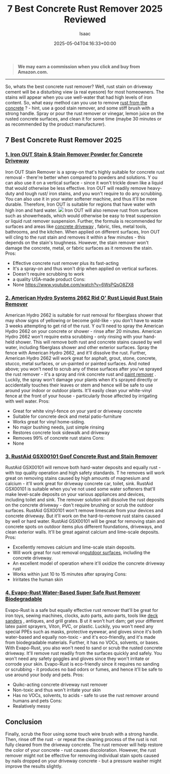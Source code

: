 ﻿---
author: Isaac
layout: post
title: 7 Best Concrete Rust Remover 2025 Reviewed
date: '2025-05-04T04:16:33+00:00'
categories:
- Pressure Washers
- Product Reviews
tags: []
slug: /best-concrete-rust-remover/
lastmod: 2025-05-07T12:21:23+03:00
---
> **We may earn a commission when you click and buy from Amazon.com.**
>

---
So, whats the best concrete rust remover? Well, rust stain on driveway cement will be a disturbing view (a real eyesore) for most homeowners. The stains will appear when you use well-water that had high levels of iron content.
So, what easy method can you use to remove
[rust from the concrete](http://citeseerx.ist.psu.edu/viewdoc/download?doi=10.1.1.475.5101&rep=rep1&type=pdf)
? - hint, use a good stain remover, and some stiff brush with a strong handle.
Spray or pour the rust remover or vinegar, lemon juice on the rusted concrete surfaces, and clean it for some time (maybe 30 minutes or as recommended by the product manufacturer).
## 7 Best Concrete Rust Remover 2025
### [1. Iron OUT Stain & Stain Remover Powder for Concrete Driveway](https://www.amazon.com/dp/B00103XAQC/?tag=p-policy-20)
Iron OUT Stain Remover is a spray-on that's highly suitable for concrete rust removal - there're better when compared to powders and solutions. Y
ou can also use it on a vertical surface - since it won't trickle down like a liquid that would otherwise be less effective.
Iron OUT will readily remove heavy-duty and tough rust/ iron stains, and you won't require to do any
scrubbing.
You can also use it in your water softener machine, and thus it'll be more durable. Therefore, Iron OUT is suitable for regions that have water with high iron and hard water.
![](/assets/img/03/Best-Concrete-Rust-Remover-300x200.jpg)
Iron OUT will also remove rust from surfaces such as showerheads, which would otherwise be easy to treat suspension or liquid rust remover suspension.
Further, the formula is recommended for surfaces and areas like
[concrete driveway](https://pestpolicy.com/best-paint-for-a-concrete-driveway/)
, fabric, tiles, metal tools, bathrooms, and the kitchen.
When applied on different surfaces, Iron OUT will cling to the rust stain and removes it within a few minutes - this depends on the stain's toughness.
However, the stain remover won't damage the concrete, metal, or fabric surfaces as it removes the stain.
Pros:
- Effective concrete rust remover plus its fast-acting
- It's a spray-on and thus won't drip when applied on vertical surfaces.
- Doesn't require scrubbing to work
- a quality USA-made product
Cons:
- None
https://www.youtube.com/watch?v=6WsPQsO8ZX8
### [2. American Hydro Systems 2662 Rid O' Rust Liquid Rust Stain Remover](https://www.amazon.com/dp/B008YHTXQS/?tag=p-policy-20)
American Hydro 2662 is suitable for rust removal for fiberglass shower that may show signs of yellowing or become gold-like - you don't have to waste 3 weeks attempting to get rid of the rust.
Y
ou'll need to spray the American Hydro 2662 on your concrete or shower - rinse after 20 minutes.
American Hydro 2662 won't require extra scrubbing - only rinsing with your hand-held shower.
This will remove both rust and concrete stains caused by well water, including fiberglass shower and other exterior surfaces. Spray the fence with American Hydro 2662, and it'll dissolve the rust.
Further, American Hydro 2662 will work great for asphalt, grout, stone, concrete, stucco, metal surfaces, or un-painted or painted surfaces. And noted above; you won't need to scrub any of these surfaces after you've sprayed the rust remover - it's a spray and rink concrete rust and
[paint remover](https://pestpolicy.com/does-vinegar-remove-paint/)
.
Luckily, the spray won't damage your plants when it's sprayed directly or accidentally touches their leaves or stem and hence will be safe to use around your indoor or outdoor plants.
It'll easily clean your white-vinyl fence at the front of your house - particularly those affected by irrigating with well water.
Pros:
- Great for white vinyl-fence on your yard or driveway concrete
- Suitable for concrete deck and metal patio-furniture
- Works great for vinyl home-siding.
- No major bushing needs, just simple rinsing
- Restores concrete look sidewalk and driveway
- Removes 99% of concrete rust stains
Cons:
- None
### [3. RustAid GSX00101 Goof Concrete Rust and Stain Remover](https://www.amazon.com/dp/B00LMIZ91Y/?tag=p-policy-20)
RustAid GSX00101 will remove both hard-water deposits and equally rust - with top quality operation and high safety standards.
T
he removes will work great on removing stains caused by high amounts of magnesium and calcium - it'll work great for driveway concrete car, toilet, sink.
RustAid GSX00101 is suitable when you've not used some water softeners that'll make level-scale deposits on your various appliances and devices, including toilet and sink.
The remover solution will dissolve the rust deposits on the concrete driveway - don't require brushing or scrub the outdoor surfaces.
RustAid GSX00101 won't remove limescale from your devices and concrete driveway. But it'll work on the hard-to-remove rust stains caused by well or hard water.
RustAid GSX00101 will be great for removing stain and concrete spots on outdoor items plus different foundations, driveways, and clean exterior walls. It'll be great against calcium and lime-scale deposits.
Pros:
- Excellently removes calcium and lime-scale stain deposits.
- Will work great for rust removal on[outdoor surfaces](https://pestpolicy.com/best-pressure-washer-for-paint-removal/), including the concrete driveway.
- An excellent model of operation where it'll oxidize the concrete driveway rust
- Works within just 10 to 15 minutes after spraying
Cons:
- Iriritates the human skin
### [4. Evapo-Rust Water-Based Super Safe Rust Remover Biodegradable](https://www.amazon.com/dp/B00M0TLQ66/?tag=p-policy-20)
Evapo-Rust is a safe but equally effective rust remover that'll be great for iron
toys, sewing machines, clocks, auto parts, auto parts, tools like
[deck sanders](https://pestpolicy.com/best-belt-sander-for-deck/)
, antiques, and grill grates.
B
ut it won't hurt dam; get your different latex paint sprayers, Viton, PVC, or plastic.
Luckily, you won't need any special PPEs such as
masks, protective eyewear, and gloves since it's both water-based and equally non-toxic - and it's eco-friendly, and it's made from biodegradable materials. Further, it has no VOCs, solvents, or bases.
With Evapo-Rust, you also won't need to sand or scrub the rusted concrete driveway. It'll remove rust readily from the surfaces quickly and safely.
You won't need any safety goggles and gloves since they won't irritate or corrode your skin.
Evapo-Rust is eco-friendly since it requires no sanding or
scrubbing - it produces no bad odors or fumes, and hence it'll be safe to use around your body and pets.
Pros:
- Quikc-acting concrete driveway rust remover
- Non-toxic and thus won't irritate your skin
- Has no VOCs, solvents, to acids - safe to use the rust remover around humans and pets
Cons:
- Realatively messy
## Conclusion
Finally, scrub the floor using some touch wire brush with a strong handle. Then, rinse off the rust - or repeat the cleaning process of the rust is not fully cleared from the driveway concrete.
The rust remover will help restore the color of your concrete - rust causes discoloration.
However, the rust remover might not be effective for removing individual stain spots caused by nails dropped on your driveway concrete - but a pressure washer might improve the results slightly.